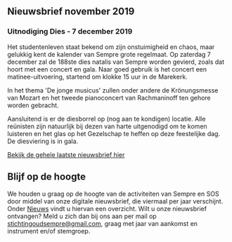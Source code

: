 ## Nieuwsbrief november 2019

### Uitnodiging Dies - 7 december 2019

Het studentenleven staat bekend om zijn onstuimigheid en chaos, maar gelukkig kent de kalender van Sempre grote regelmaat. Op zaterdag 7 december zal de 188ste dies natalis van Sempre worden gevierd, zoals dat hoort met een concert en gala. Naar goed gebruik is het concert een matinee-uitvoering, startend om klokke 15 uur in de Marekerk.

In het thema 'De jonge musicus' zullen onder andere de Krönungsmesse van Mozart en het tweede pianoconcert van Rachmaninoff ten gehore worden gebracht.

Aansluitend is er de diesborrel op (nog aan te kondigen) locatie. Alle reünisten zijn natuurlijk bij dezen van harte uitgenodigd om te komen luisteren en het glas op het Gezelschap te heffen op deze feestelijke dag. De diesviering is in gala.

[Bekijk de gehele laatste nieuwsbrief hier](https://mailchi.mp/2358e1b81441/nieuwsbrief-juni-stichting-oud-sempre-505487)

## Blijf op de hoogte

We houden u graag op de hoogte van de activiteiten van Sempre en SOS door middel van onze digitale nieuwsbrief, die viermaal per jaar verschijnt. Onder [Nieuws](/nieuws.md) vindt u hiervan een overzicht. Wilt u onze nieuwsbrief ontvangen? Meld u zich dan bij ons aan per mail op [stichtingoudsempre@gmail.com](mailto:stichtingoudsempre@gmail.com), graag met jaar van aankomst en instrument en/of stemgroep.
